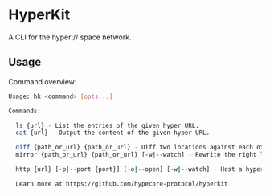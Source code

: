 # HyperKit

A  CLI for the hyper:// space network.

## Usage

Command overview:

```bash
Usage: hk <command> [opts...]

Commands:

  ls {url} - List the entries of the given hyper URL.
  cat {url} - Output the content of the given hyper URL.

  diff {path_or_url} {path_or_url} - Diff two locations against each other.
  mirror {path_or_url} {path_or_url} [-w|--watch] - Rewrite the right location to mirror the left location.

  http {url} [-p|--port {port}] [-o|--open] [-w|--watch] - Host a hyperdrive with a local HTTP server.

  Learn more at https://github.com/hypecore-protocol/hyperkit
```

